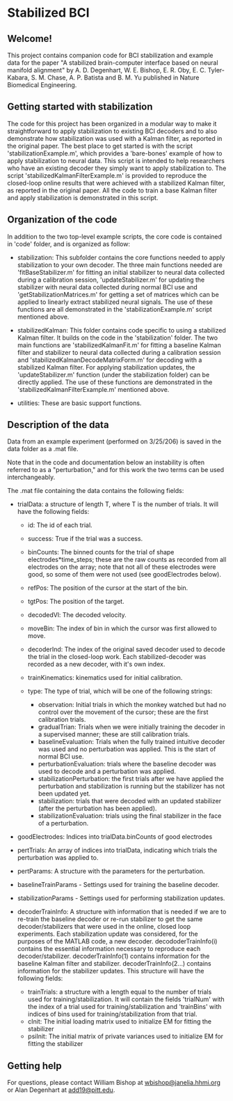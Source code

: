 # Stabilized BCI

## Welcome!

This project contains companion code for BCI stabilization and example data for the paper "A stabilized brain-computer interface based on neural manifold alignment" by A. D. Degenhart, W. E. Bishop, E. R. Oby, E. C. Tyler-Kabara, S. M. Chase, A. P. Batista and B. M. Yu published in Nature Biomedical Engineering.

## Getting started with stabilization

The code for this project has been organized in a modular way to make it straightforward to apply stabilization to existing BCI decoders and to also demonstrate how stabilization was used with a Kalman filter, as reported in the original paper. The best place to get started is with the script 'stabilizationExample.m', which provides a 'bare-bones' example of how to apply stabilization to neural data.  This script is intended to help researchers who have an existing decoder they simply want to apply stabilization to.  The script 'stabilizedKalmanFilterExample.m' is provided to reproduce the closed-loop online results that were achieved with a stabilized Kalman filter, as reported in the original paper.  All the code to train a base Kalman filter and apply stabilization is demonstrated in this script.

## Organization of the code
In addition to the two top-level example scripts, the core code is contained in 'code' folder, and is organized as follow:

- stabilization: This subfolder contains the core functions needed to apply stabilization to your own decoder.  The three main functions needed are 'fitBaseStabilizer.m' for fitting an initial stabilizer to neural data collected during a calibration session, 'updateStabilizer.m' for updating the stabilizer with neural data collected during normal BCI use and 'getStabilizationMatrices.m' for getting a set of matrices which can be applied to linearly extract stabilized neural signals.  The use of these functions are all demonstrated in the 'stabilizationExample.m' script mentioned above. 

- stabilizedKalman: This folder contains code specific to using a stabilized Kalman filter.  It builds on the code in the 'stabilization' folder.  The two main functions are 'stabilizedKalmanFit.m' for fitting a baseline Kalman filter and stabilizer to neural data collected during a calibration session and 'stabilizedKalmanDecodeMatrixForm.m' for decoding with a stabilized Kalman filter.  For applying stabilization updates, the 'updateStabilizer.m' function (under the stabilization folder) can be directly applied.  The use of these functions are demonstrated in the 'stabilizedKalmanFilterExample.m' mentioned above.

- utilities: These are basic support functions. 

## Description of the data

Data from an example experiment (performed on 3/25/206) is saved in the data folder as a .mat file.  

Note that in the code and documentation below an instability is often referred to as a "perturbation," and for this work the two terms can be used interchangeably. 

The .mat file containing the data contains the following fields: 

- trialData: a structure of length T, where T is the number of trials.  It will have the following fields: 

	- id: The id of each trial.

	- success: True if the trial was a success.

	- binCounts: The binned counts for the trial of shape electrodes*time_steps; these are the raw counts as recorded from all electrodes on the array; note that not all of these electrodes were good, so some of them were not used (see goodElectrodes below). 

	- refPos: The position of the cursor at the start of the bin.

	- tgtPos: The position of the target.

	- decodedVl: The decoded velocity.

	- moveBin: The index of bin in which the cursor was first allowed to move.

	- decoderInd: The index of the original saved decoder used to decode the trial in the closed-loop work.  Each stabilized-decoder was recorded as a new decoder, with it's own index. 
     
	- trainKinematics: kinematics used for initial calibration.

	- type: The type of trial, which will be one of the following strings:
        	
		- observation: Initial trials in which the monkey watched but had no control over the movement of the cursor; these are the first calibration trials. 
		- gradualTrian: Trials when we were initially training the decoder in a supervised manner; these are still calibration trials. 
		- baselineEvaluation: Trials when the fully trained intuitive decoder was used and no perturbation was applied. This is the start of normal BCI use. 
		- perturbationEvaluation: trials where the baseline decoder was used to decode and a perturbation was applied.
		- stabilizationPerturbation: the first trials after we have applied the perturbation and stabilization is running but the stabilizer has not been updated yet.
		- stabilization: trials that were decoded with an updated stabilizer (after the perturbation has been applied).
		- stabilizationEvaluation: trials using the final stabilizer in the face of a perturbation.

- goodElectrodes: Indices into trialData.binCounts of good electrodes

- pertTrials: An array of indices into trialData, indicating which trials the perturbation was applied to.  

- pertParams: A structure with the parameters for the perturbation. 

- baselineTrainParams - Settings used for training the baseline decoder.

- stabilizationParams - Settings used for performing stabilization updates.

- decoderTrainInfo: A structure with information that is needed if we are to re-train the baseline decoder or re-run stabilizer to get the same decoder/stabilizers that were used in the online, closed loop experiments. Each stabilization update was considered, for the purposes of the MATLAB code, a new decoder. decododerTrainInfo(i) contains the essential information necessary to reproduce each decoder/stabilizer.  decoderTrainInfo(1) contains information for the baseline Kalman filter and stabilizer. decoderTrainInfo(2...) contains information for the stabilizer updates.  This structure will have the following fields:
	- trainTrials: a structure with a length equal to the number of trials used for training/stabilization.  It will contain the fields 'trialNum' with the index of a trial used for training/stabilization and 'trainBins' with indices of bins used for training/stabilization from that trial. 
	- cInit: The initial loading matrix used to initialize EM for fitting the stabilizer
	- psiInit: The initial matrix of private variances used to initialize EM for fitting the stabilizer

## Getting help

For questions, please contact William Bishop at <wbishop@janelia.hhmi.org> or Alan Degenhart at <add19@pitt.edu>.

